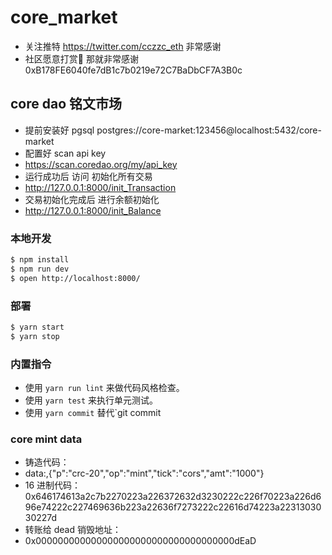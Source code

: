 # core_market
- 关注推特 https://twitter.com/cczzc_eth 非常感谢
- 社区愿意打赏🙏 那就非常感谢 0xB178FE6040fe7dB1c7b0219e72C7BaDbCF7A3B0c 
## core dao 铭文市场

- 提前安装好 pgsql postgres://core-market:123456@localhost:5432/core-market
- 配置好 scan api key
- https://scan.coredao.org/my/api_key
- 运行成功后 访问 初始化所有交易
- http://127.0.0.1:8000/init_Transaction
- 交易初始化完成后 进行余额初始化
- http://127.0.0.1:8000/init_Balance

### 本地开发

```bash
$ npm install
$ npm run dev
$ open http://localhost:8000/
```

### 部署

```bash
$ yarn start
$ yarn stop
```

### 内置指令

- 使用 `yarn run lint` 来做代码风格检查。
- 使用 `yarn test` 来执行单元测试。
- 使用 `yarn commit` 替代`git commit

### core mint data

- 铸造代码：
- data:,{"p":"crc-20","op":"mint","tick":"cors","amt":"1000"}
- 16 进制代码：0x646174613a2c7b2270223a226372632d3230222c226f70223a226d696e74222c227469636b223a22636f7273222c22616d74223a2231303030227d
- 转账给 dead 销毁地址：
- 0x000000000000000000000000000000000000dEaD
